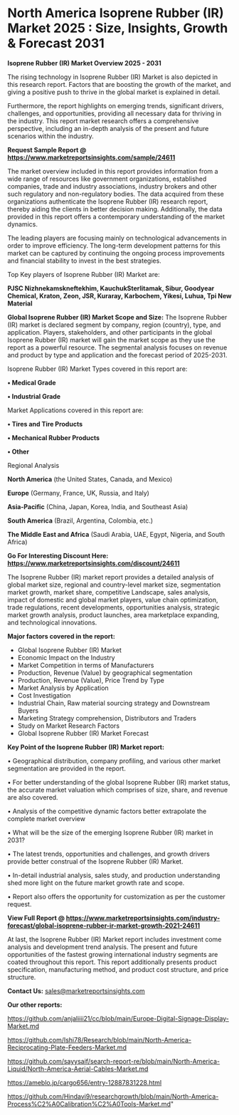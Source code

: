 # North America Isoprene Rubber (IR) Market 2025 : Size, Insights, Growth & Forecast 2031

<Strong> Isoprene Rubber (IR) Market Overview 2025 - 2031</strong>

The rising technology in Isoprene Rubber (IR) Market is also depicted in this research report. Factors that are boosting the growth of the market, and giving a positive push to thrive in the global market is explained in detail.

Furthermore, the report highlights on emerging trends, significant drivers, challenges, and opportunities, providing all necessary data for thriving in the industry. This report market research offers a comprehensive perspective, including an in-depth analysis of the present and future scenarios within the industry.

<strong>Request Sample Report @ <a href=https://www.marketreportsinsights.com/sample/24611>https://www.marketreportsinsights.com/sample/24611</a></strong>

The market overview included in this report provides information from a wide range of resources like government organizations, established companies, trade and industry associations, industry brokers and other such regulatory and non-regulatory bodies. The data acquired from these organizations authenticate the Isoprene Rubber (IR) research report, thereby aiding the clients in better decision making. Additionally, the data provided in this report offers a contemporary understanding of the market dynamics.

The leading players are focusing mainly on technological advancements in order to improve efficiency. The long-term development patterns for this market can be captured by continuing the ongoing process improvements and financial stability to invest in the best strategies.

Top Key players of Isoprene Rubber (IR) Market are:

<strong>PJSC Nizhnekamskneftekhim, KauchukSterlitamak, Sibur, Goodyear Chemical, Kraton, Zeon, JSR, Kuraray, Karbochem, Yikesi, Luhua, Tpi New Material</strong>

<strong><b>Global Isoprene Rubber (IR) Market Scope and Size:</b></strong>
The Isoprene Rubber (IR) market is declared segment by company, region (country), type, and application. Players, stakeholders, and other participants in the global Isoprene Rubber (IR) market will gain the market scope as they use the report as a powerful resource. The segmental analysis focuses on revenue and product by type and application and the forecast period of 2025-2031.

Isoprene Rubber (IR) Market Types covered in this report are:

<strong>• Medical Grade

• Industrial Grade</strong>

Market Applications covered in this report are:

<strong>• Tires and Tire Products

• Mechanical Rubber Products

• Other</strong> 

Regional Analysis

<strong>North America</strong> (the United States, Canada, and Mexico)

<strong>Europe</strong> (Germany, France, UK, Russia, and Italy)

<strong>Asia-Pacific</strong> (China, Japan, Korea, India, and Southeast Asia)

<strong>South America</strong> (Brazil, Argentina, Colombia, etc.)

<strong>The Middle East and Africa</strong> (Saudi Arabia, UAE, Egypt, Nigeria, and South Africa)

<strong>Go For Interesting Discount Here: <a href=https://www.marketreportsinsights.com/discount/24611>https://www.marketreportsinsights.com/discount/24611</a></strong>

The Isoprene Rubber (IR) market report provides a detailed analysis of global market size, regional and country-level market size, segmentation market growth, market share, competitive Landscape, sales analysis, impact of domestic and global market players, value chain optimization, trade regulations, recent developments, opportunities analysis, strategic market growth analysis, product launches, area marketplace expanding, and technological innovations.

<strong><b>Major factors covered in the report:</b></strong>
<ul>
  <li>Global Isoprene Rubber (IR) Market </li>
  <li>Economic Impact on the Industry</li>
  <li>Market Competition in terms of Manufacturers</li>
  <li>Production, Revenue (Value) by geographical segmentation</li>
  <li>Production, Revenue (Value), Price Trend by Type</li>
  <li>Market Analysis by Application</li>
  <li>Cost Investigation</li>
  <li>Industrial Chain, Raw material sourcing strategy and Downstream Buyers</li>
  <li>Marketing Strategy comprehension, Distributors and Traders</li>
  <li>Study on Market Research Factors</li>
  <li>Global Isoprene Rubber (IR) Market Forecast</li>
</ul>

<strong><b>Key Point of the Isoprene Rubber (IR) Market report:</b></strong>

• Geographical distribution, company profiling, and various other market segmentation are provided in the report.

• For better understanding of the global Isoprene Rubber (IR) market status, the accurate market valuation which comprises of size, share, and revenue are also covered.

• Analysis of the competitive dynamic factors better extrapolate the complete market overview

• What will be the size of the emerging Isoprene Rubber (IR) market in 2031?

• The latest trends, opportunities and challenges, and growth drivers provide better construal of the Isoprene Rubber (IR) Market.

• In-detail industrial analysis, sales study, and production understanding shed more light on the future market growth rate and scope.

• Report also offers the opportunity for customization as per the customer request.

<strong><b>View Full Report @ <a href=https://www.marketreportsinsights.com/industry-forecast/global-isoprene-rubber-ir-market-growth-2021-24611>https://www.marketreportsinsights.com/industry-forecast/global-isoprene-rubber-ir-market-growth-2021-24611</a></b></strong>


At last, the Isoprene Rubber (IR) Market report includes investment come analysis and development trend analysis. The present and future opportunities of the fastest growing international industry segments are coated throughout this report. This report additionally presents product specification, manufacturing method, and product cost structure, and price structure.

<strong>Contact Us:</strong>
sales@marketreportsinsights.com

<strong>Our other reports:</strong>

<a href=https://github.com/anjaliiii21/cc/blob/main/Europe-Digital-Signage-Display-Market.md>https://github.com/anjaliiii21/cc/blob/main/Europe-Digital-Signage-Display-Market.md</a>

<a href=https://github.com/Ishi78/Research/blob/main/North-America-Reciprocating-Plate-Feeders-Market.md>https://github.com/Ishi78/Research/blob/main/North-America-Reciprocating-Plate-Feeders-Market.md</a>

<a href=https://github.com/sayysaif/search-report-re/blob/main/North-America-Liquid/North-America-Aerial-Cables-Market.md>https://github.com/sayysaif/search-report-re/blob/main/North-America-Liquid/North-America-Aerial-Cables-Market.md</a>

<a href=https://ameblo.jp/cargo656/entry-12887831228.html>https://ameblo.jp/cargo656/entry-12887831228.html</a>

<a href=https://github.com/Hindavi9/researchgrowth/blob/main/North-America-Process%C2%A0Calibration%C2%A0Tools-Market.md>https://github.com/Hindavi9/researchgrowth/blob/main/North-America-Process%C2%A0Calibration%C2%A0Tools-Market.md</a>"
